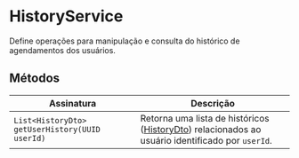 <h1>HistoryService</h1>
<p>Define operações para manipulação e consulta do histórico de agendamentos dos usuários.</p>

<h2>Métodos</h2>
<table>
  <thead>
    <tr>
      <th>Assinatura</th>
      <th>Descrição</th>
    </tr>
  </thead>
  <tbody>
    <tr>
      <td><code>List&lt;HistoryDto&gt; getUserHistory(UUID userId)</code></td>
      <td>Retorna uma lista de históricos (<a href="#HistoryDto">HistoryDto</a>) relacionados ao usuário identificado por <code>userId</code>.</td>
    </tr>
  </tbody>
</table>
